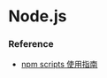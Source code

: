 # Node.js

### Reference
  * [npm scripts 使用指南](http://www.ruanyifeng.com/blog/2016/10/npm_scripts.html)
